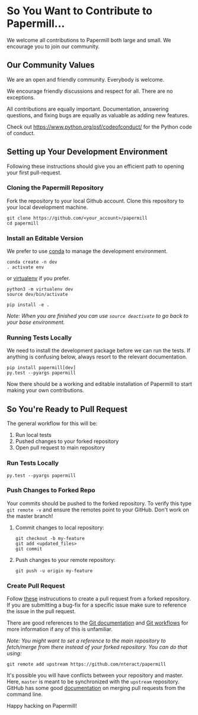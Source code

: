 # So You Want to Contribute to Papermill...
We welcome all contributions to Papermill both large and small. We encourage you
to join our community.

## Our Community Values

We are an open and friendly community. Everybody is welcome.

We encourage friendly discussions and respect for all. There are no exceptions.

All contributions are equally important. Documentation, answering questions, and
fixing bugs are equally as valuable as adding new features.

Check out <https://www.python.org/psf/codeofconduct/> for the Python code of conduct.

## Setting up Your Development Environment
Following these instructions should give you an efficient path to opening your first pull-request.

### Cloning the Papermill Repository
Fork the repository to your local Github account. Clone this repository to your local development machine.
```buildoutcfg
git clone https://github.com/<your_account>/papermill
cd papermill
```

### Install an Editable Version
We prefer to use [conda](https://conda.io/docs/user-guide/tasks/manage-environments.html) to manage the development environment. 
```buildoutcfg
conda create -n dev
. activate env
``` 
or [virtualenv](https://packaging.python.org/guides/installing-using-pip-and-virtualenv/) if you prefer.
```buildoutcfg
python3 -m virtualenv dev
source dev/bin/activate 
```

```buildoutcfg
pip install -e .
```

_Note: When you are finished you can use `source deactivate` to go back to your base environment._

### Running Tests Locally
We need to install the development package before we can run the tests. If anything is confusing below,
always resort to the relevant documentation.
```buildoutcfg
pip install papermill[dev]
py.test --pyargs papermill
```

Now there should be a working and editable installation of Papermill to start making your own contributions.
## So You're Ready to Pull Request
The general workflow for this will be:
1. Run local tests 
2. Pushed changes to your forked repository
3. Open pull request to main repository

### Run Tests Locally
```buildoutcfg
py.test --pyargs papermill
```

### Push Changes to Forked Repo
Your commits should be pushed to the forked repository. To verify this type ```git remote -v``` and 
ensure the remotes point to your GitHub. Don't work on the master branch!

1. Commit changes to local repository:
    ```
    git checkout -b my-feature
    git add <updated_files>
    git commit
    ```
2. Push changes to your remote repository:
    ```buildoutcfg
    git push -u origin my-feature 
    ```   
### Create Pull Request 
Follow [these](https://help.github.com/articles/creating-a-pull-request-from-a-fork/) instrucutions to create a
pull request from a forked repository. If you are submitting a bug-fix for a specific issue make sure to reference 
the issue in the pull request.

There are good references to the [Git documentation](https://git-scm.com/doc) and 
[Git workflows](https://docs.scipy.org/doc/numpy/dev/gitwash/development_workflow.html) 
for more information if any of this is unfamiliar.

_Note: You might want to set a reference to the main repository to fetch/merge from there instead of your forked repository.
You can do that using:_
```buildoutcfg
git remote add upstream https://github.com/nteract/papermill
```

It's possible you will have conflicts between your repository and master. Here, `master` is meant to be synchronized
with the ```upstream``` repository.  GitHub has some good
[documentation](https://help.github.com/articles/resolving-a-merge-conflict-using-the-command-line/)
on merging pull requests from the command line.

Happy hacking on Papermill!